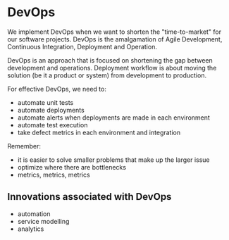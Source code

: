 # DevOps
We implement DevOps when we want to shorten the "time-to-market" for our software projects. DevOps is the amalgamation of Agile Development, Continuous Integration, Deployment and Operation.

DevOps is an approach that is focused on shortening the gap between development and operations. Deployment workflow is about moving the solution (be it a product or system) from development to production.

For effective DevOps, we need to:
- automate unit tests
- automate deployments
- automate alerts when deployments are made in each environment
- automate test execution
- take defect metrics in each environment and integration

Remember:
- it is easier to solve smaller problems that make up the larger issue
- optimize where there are bottlenecks
- metrics, metrics, metrics

## Innovations associated with DevOps
- automation
- service modelling
- analytics
